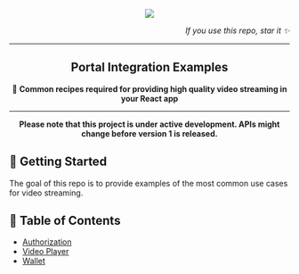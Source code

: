 <p align="center">
  <img src="https://user-images.githubusercontent.com/18316594/159810202-2b70920c-7fe1-4689-a1d5-e6571433395e.png" />
</p>

<p align="right">
  <i>If you use this repo, star it ✨</i>
</p>

---

<h2 align="center">Portal Integration Examples</h2>
<p align="center">🎥 <b>Common recipes required for providing high quality video streaming in your React app</b></p>

---

<p align="center">
  <b>Please note that this project is under active development. APIs might change before version 1 is released.</b>
</p>

## 👋 Getting Started

The goal of this repo is to provide examples of the most common use cases for video streaming.

## 📒 Table of Contents

- [Authorization](examples/authorization)
- [Video Player](examples/video-player)
- [Wallet](examples/wallet)
